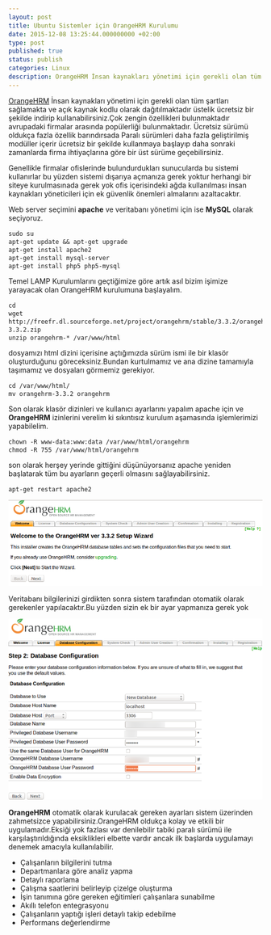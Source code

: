 ```yaml
---
layout: post
title: Ubuntu Sistemler için OrangeHRM Kurulumu
date: 2015-12-08 13:25:44.000000000 +02:00
type: post
published: true
status: publish
categories: Linux
description: OrangeHRM İnsan kaynakları yönetimi için gerekli olan tüm şartları sağlamakta ve açık kaynak kodlu olarak dağıtılmaktadır üstelik ücretsiz
---
```


[OrangeHRM](http://www.orangehrm.com/) İnsan kaynakları yönetimi için gerekli olan tüm şartları sağlamakta ve açık kaynak kodlu olarak dağıtılmaktadır üstelik ücretsiz bir şekilde indirip kullanabilirsiniz.Çok zengin özellikleri bulunmaktadır avrupadaki firmalar arasında popülerliği bulunmaktadır. Ücretsiz sürümü oldukça fazla özellik barındırsada Paralı sürümleri daha fazla geliştirilmiş modüller içerir ücretsiz bir şekilde kullanmaya başlayıp daha sonraki zamanlarda firma ihtiyaçlarına göre bir üst sürüme geçebilirsiniz.

Genellikle firmalar ofislerinde bulundurdukları sunucularda bu sistemi kullanırlar bu yüzden sistemi dışarıya açmanıza gerek yoktur herhangi bir siteye kurulmasınada gerek yok ofis içerisindeki ağda kullanılması insan kaynakları yöneticileri için ek güvenlik önemleri almalarını azaltacaktır.

Web server seçimini **apache** ve veritabanı yönetimi için ise **MySQL** olarak seçiyoruz.

    sudo su
    apt-get update && apt-get upgrade
    apt-get install apache2
    apt-get install mysql-server
    apt-get install php5 php5-mysql

Temel LAMP Kurulumlarını geçtiğimize göre artık asıl bizim işimize yarayacak olan OrangeHRM kurulumuna başlayalım.

    cd
    wget http://freefr.dl.sourceforge.net/project/orangehrm/stable/3.3.2/orangehrm-3.3.2.zip
    unzip orangehrm-* /var/www/html

dosyamızı html dizini içerisine açtığımızda sürüm ismi ile bir klasör oluşturduğunu göreceksiniz.Bundan kurtulmamız ve ana dizine tamamıyla taşımamız ve dosyaları görmemiz gerekiyor.

    cd /var/www/html/
    mv orangehrm-3.3.2 orangehrm

Son olarak klasör dizinleri ve kullanıcı ayarlarını yapalım apache için ve **OrangeHRM** izinlerini verelim ki sıkıntısız kurulum aşamasında işlemlerimizi yapabilelim.

    chown -R www-data:www:data /var/www/html/orangehrm
    chmod -R 755 /var/www/html/orangehrm

son olarak herşey yerinde gittiğini düşünüyorsanız apache yeniden başlatarak tüm bu ayarların geçerli olmasını sağlayabilirsiniz.

    apt-get restart apache2

![orangehrmkurulumgorsel1](/assets/orangehrmkurulumgorsel1.png)

Veritabanı bilgilerinizi girdikten sonra sistem tarafından otomatik olarak gerekenler yapılacaktır.Bu yüzden sizin ek bir ayar yapmanıza gerek yok

![orangehrmkurulumgorsel3](/assets/orangehrmkurulumgorsel3.png)

**OrangeHRM** otomatik olarak kurulacak gereken ayarları sistem üzerinden zahmetsizce yapabilirsiniz.OrangeHRM oldukça kolay ve etkili bir uygulamadır.Eksiği yok fazlası var denilebilir tabiki paralı sürümü ile karşılaştırıldığında eksiklikleri elbette vardır ancak ilk başlarda uygulamayı denemek amacıyla kullanılabilir.

- Çalışanların bilgilerini tutma
- Departmanlara göre analiz yapma
- Detaylı raporlama
- Çalışma saatlerini belirleyip çizelge oluşturma
- İşin tanımına göre gereken eğitimleri çalışanlara sunabilme
- Akıllı telefon entegrasyonu
- Çalışanların yaptığı işleri detaylı takip edebilme
- Performans değerlendirme
